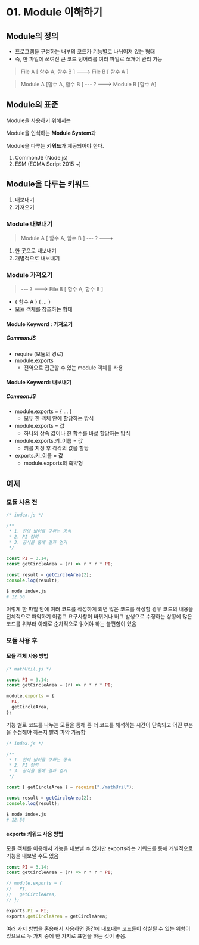 # 01. Module 이해하기

## Module의 정의

+ 프로그램을 구성하는 내부의 코드가 기능별로 나뉘어져 있는 형태
+ 즉, 한 파일에 쓰여진 큰 코드 덩어리를 여러 파일로 쪼개어 관리 가능

> File A [ 함수 A, 함수 B ] ---> File B [ 함수 A ]

> Module A [함수 A, 함수 B ] --- ? --->  Module B [함수 A]

## Module의 표준

Module을 사용하기 위해서는

Module을 인식하는 **Module System**과

Module을 다루는 **키워드**가 제공되어야 한다.

1. CommonJS (Node.js)
2. ESM (ECMA Script 2015 ~)

## Module을 다루는 키워드

1. 내보내기
2. 가져오기

### Module 내보내기

> Module A [ 함수 A, 함수 B ]  --- ? --->

1. 한 곳으로 내보내기
2. 개별적으로 내보내기

### Module 가져오기

> --- ? ---> File B [ 함수 A, 함수 B ]

+ { 함수 A } { ... }
+ 모듈 객체를 참조하는 형태

#### Module Keyword : 가져오기

##### CommonJS

+ require (모듈의 경로)
+ module.exports
  + 전역으로 접근할 수 있는 module 객체를 사용

#### Module Keyword: 내보내기

##### CommonJS

+ module.exports = { ... }
  + 모두 한 객체 안에 할당하는 방식
+ module.exports = 값
  + 하나의 상속 값이나 한 함수를 바로 할당하는 방식
+ module.exports.키_이름 = 값
  + 키를 지정 후 각각의 값을 할당
+ exports.키_이름 = 값
  + module.exports의 축약형

## 예제

### 모듈 사용 전

```js
/* index.js */

/**
 * 1. 원의 넓이를 구하는 공식
 * 2. PI 정의
 * 3. 공식을 통해 결과 얻기
 */

const PI = 3.14;
const getCircleArea = (r) => r * r * PI;

const result = getCircleArea(2);
console.log(result);
```

```bash
$ node index.js
# 12.56
```

이렇게 한 파일 안에 여러 코드를 작성하게 되면 많은 코드를 작성할 경우 코드의 내용을 전체적으로 파악하기 어렵고 요구사항이 바뀌거나 버그 발생으로 수정하는 상황에 많은 코드를 위부터 아래로 순차적으로 읽어야 하는 불편함이 있음

### 모듈 사용 후

#### 모듈 객체 사용 방법

```js
/* mathUtil.js */

const PI = 3.14;
const getCircleArea = (r) => r * r * PI;

module.exports = {
  PI,
  getCircleArea,
};
```

기능 별로 코드를 나누는 모듈을 통해 좀 더 코드를 해석하는 시간이 단축되고 어떤 부분을 수정해야 하는지 빨리 파악 가능함

```js
/* index.js */

/**
 * 1. 원의 넓이를 구하는 공식
 * 2. PI 정의
 * 3. 공식을 통해 결과 얻기
 */

const { getCircleArea } = require("./mathUril");

const result = getCircleArea(2);
console.log(result);
```

```bash
$ node index.js
# 12.56
```

#### exports 키워드 사용 방법

모듈 객체를 이용해서 기능을 내보낼 수 있지만 exports라는 키워드를 통해 개별적으로 기능을 내보낼 수도 있음

```js
const PI = 3.14;
const getCircleArea = (r) => r * r * PI;

// module.exports = {
//   PI,
//   getCircleArea,
// };

exports.PI = PI;
exports.getCircleArea = getCircleArea;
```

여러 가지 방법을 혼용해서 사용하면 중간에 내보내는 코드들이 상실될 수 있는 위험이 있으므로 두 가지 중에 한 가지로 표현을 하는 것이 좋음. 